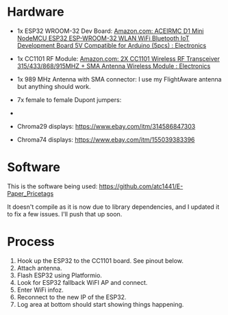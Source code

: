 # Hardware
- 1x ESP32 WROOM-32 Dev Board: [Amazon.com: ACEIRMC D1 Mini NodeMCU ESP32 ESP-WROOM-32 WLAN WiFi Bluetooth IoT Development Board 5V Compatible for Arduino (5pcs) : Electronics](https://www.amazon.com/gp/product/B08PNWB81Z/ref=ppx_yo_dt_b_search_asin_title?ie=UTF8&psc=1)

- 1x CC1101 RF Module: [Amazon.com: 2X CC1101 Wireless RF Transceiver 315/433/868/915MHZ + SMA Antenna Wireless Module : Electronics](https://www.amazon.com/dp/B01DS1WUEQ?psc=1&ref=ppx_yo2ov_dt_b_product_details)

- 1x 989 MHz Antenna with SMA connector: I use my FlightAware antenna but anything should work.

- 7x female to female Dupont jumpers:
- 
- Chroma29 displays: https://www.ebay.com/itm/314586847303

- Chroma74 displays: https://www.ebay.com/itm/155039383396

# Software

This is the software being used: https://github.com/atc1441/E-Paper_Pricetags

It doesn't compile as it is now due to library dependencies, and I updated it to fix a few issues. I'll push that up soon.

# Process

1. Hook up the ESP32 to the CC1101 board. See pinout below.
2. Attach antenna.
3. Flash ESP32 using Platformio.
4. Look for ESP32 fallback WiFI AP and connect.
5. Enter WiFi infoz.
6. Reconnect to the new IP of the ESP32.
7. Log area at bottom should start showing things happening.


